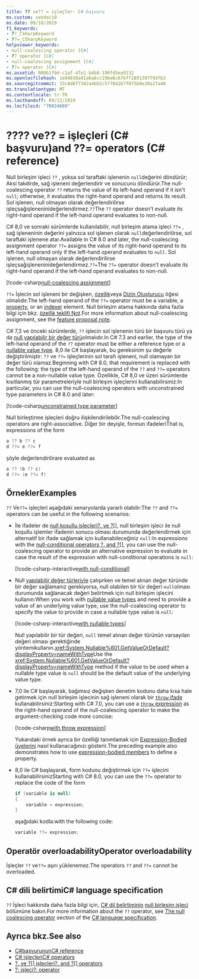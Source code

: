 ```yaml
---
title: ?? ve?? = işleçler- C# başvuru
ms.custom: seodec18
ms.date: 09/10/2019
f1_keywords:
- ??_CSharpKeyword
- ??=_CSharpKeyword
helpviewer_keywords:
- null-coalescing operator [C#]
- ?? operator [C#]
- null-coalescing assignment [C#]
- ??= operator [C#]
ms.assetid: 088b1f0d-c1af-4fe1-b4b8-196fd5ea9132
ms.openlocfilehash: 1e94038a41a6a6cc19be6c67bff2891397793fb3
ms.sourcegitcommit: 33c8d6f7342a4bb2c577842b7f075b0e20a2fa40
ms.translationtype: MT
ms.contentlocale: tr-TR
ms.lasthandoff: 09/12/2019
ms.locfileid: "70924689"
---
```

# <a name="-and--operators-c-reference"></a><span data-ttu-id="b711a-103">??</span><span class="sxs-lookup"><span data-stu-id="b711a-103">??</span></span> <span data-ttu-id="b711a-104">ve?? = işleçleri (C# başvuru)</span><span class="sxs-lookup"><span data-stu-id="b711a-104">and ??= operators (C# reference)</span></span>

<span data-ttu-id="b711a-105">Null birleşim işleci `??` , yoksa sol taraftaki işlenenin `null`değerini döndürür; Aksi takdirde, sağ işleneni değerlendirir ve sonucunu döndürür.</span><span class="sxs-lookup"><span data-stu-id="b711a-105">The null-coalescing operator `??` returns the value of its left-hand operand if it isn't `null`; otherwise, it evaluates the right-hand operand and returns its result.</span></span> <span data-ttu-id="b711a-106">Sol işlenen, null olmayan olarak değerlendirilirse işleçsağişleneninideğerlendirmez.`??`</span><span class="sxs-lookup"><span data-stu-id="b711a-106">The `??` operator doesn't evaluate its right-hand operand if the left-hand operand evaluates to non-null.</span></span>

<span data-ttu-id="b711a-107">C# 8,0 ve sonraki sürümlerde kullanılabilir, null birleşim atama işleci `??=` , sağ işleneninin değerini yalnızca sol işlenen olarak `null`değerlendirilirse, sol taraftaki işlenene atar.</span><span class="sxs-lookup"><span data-stu-id="b711a-107">Available in C# 8.0 and later, the null-coalescing assignment operator `??=` assigns the value of its right-hand operand to its left-hand operand only if the left-hand operand evaluates to `null`.</span></span> <span data-ttu-id="b711a-108">Sol işlenen, null olmayan olarak değerlendirilirse işleçsağişleneninideğerlendirmez.`??=`</span><span class="sxs-lookup"><span data-stu-id="b711a-108">The `??=` operator doesn't evaluate its right-hand operand if the left-hand operand evaluates to non-null.</span></span>

[!code-csharp[null-coalescing assignment](~/samples/csharp/language-reference/operators/NullCoalescingOperator.cs#Assignment)]

<span data-ttu-id="b711a-109">`??=` İşlecin sol işleneni bir değişken, [özellik](../../programming-guide/classes-and-structs/properties.md)veya [Dizin Oluşturucu](../../programming-guide/indexers/index.md) öğesi olmalıdır.</span><span class="sxs-lookup"><span data-stu-id="b711a-109">The left-hand operand of the `??=` operator must be a variable, a [property](../../programming-guide/classes-and-structs/properties.md), or an [indexer](../../programming-guide/indexers/index.md) element.</span></span> <span data-ttu-id="b711a-110">Null birleşim atama hakkında daha fazla bilgi için bkz. [özellik teklifi Not](~/_csharplang/proposals/csharp-8.0/null-coalescing-assignment.md).</span><span class="sxs-lookup"><span data-stu-id="b711a-110">For more information about null-coalescing assignment, see the [feature proposal note](~/_csharplang/proposals/csharp-8.0/null-coalescing-assignment.md).</span></span>

<span data-ttu-id="b711a-111">C# 7,3 ve önceki sürümlerde, `??` işlecin sol işlenenin türü bir başvuru türü ya da [null yapılabilir bir değer türü](../../programming-guide/nullable-types/index.md)olmalıdır.</span><span class="sxs-lookup"><span data-stu-id="b711a-111">In C# 7.3 and earlier, the type of the left-hand operand of the `??` operator must be either a reference type or a [nullable value type](../../programming-guide/nullable-types/index.md).</span></span> <span data-ttu-id="b711a-112">8,0 ile C# başlayarak, bu gereksinim şu değerle değiştirilmiştir: `??` ve `??=` işleçlerinin sol tarafı işleneni, null olamayan bir değer türü olamaz.</span><span class="sxs-lookup"><span data-stu-id="b711a-112">Beginning with C# 8.0, that requirement is replaced with the following: the type of the left-hand operand of the `??` and `??=` operators cannot be a non-nullable value type.</span></span> <span data-ttu-id="b711a-113">Özellikle, C# 8,0 ve üzeri sürümlerde kısıtlanmış tür parametreleriyle null birleşim işleçlerini kullanabilirsiniz:</span><span class="sxs-lookup"><span data-stu-id="b711a-113">In particular, you can use the null-coalescing operators with unconstrained type parameters in C# 8.0 and later:</span></span>

[!code-csharp[unconstrained type parameter](~/samples/csharp/language-reference/operators/NullCoalescingOperator.cs#UnconstrainedType)]

<span data-ttu-id="b711a-114">Null birleştirme işleçleri doğru ilişkilendirilebilir.</span><span class="sxs-lookup"><span data-stu-id="b711a-114">The null-coalescing operators are right-associative.</span></span> <span data-ttu-id="b711a-115">Diğer bir deyişle, formun ifadeleri</span><span class="sxs-lookup"><span data-stu-id="b711a-115">That is, expressions of the form</span></span>

```csharp
a ?? b ?? c
d ??= e ??= f
```

<span data-ttu-id="b711a-116">şöyle değerlendirilir</span><span class="sxs-lookup"><span data-stu-id="b711a-116">are evaluated as</span></span>

```csharp
a ?? (b ?? c)
d ??= (e ??= f)
```

## <a name="examples"></a><span data-ttu-id="b711a-117">Örnekler</span><span class="sxs-lookup"><span data-stu-id="b711a-117">Examples</span></span>

<span data-ttu-id="b711a-118">`??` Ve`??=` işleçleri aşağıdaki senaryolarda yararlı olabilir:</span><span class="sxs-lookup"><span data-stu-id="b711a-118">The `??` and `??=` operators can be useful in the following scenarios:</span></span>

- <span data-ttu-id="b711a-119">İle ifadeler de [null koşullu işleçleri?. ve ?[]](member-access-operators.md#null-conditional-operators--and-), null birleşim işleci ile null koşullu işlemler ifadenin sonucu olması durumunda değerlendirmek için alternatif bir ifade sağlamak için kullanabileceğiniz `null`:</span><span class="sxs-lookup"><span data-stu-id="b711a-119">In expressions with the [null-conditional operators ?. and ?[]](member-access-operators.md#null-conditional-operators--and-), you can use the null-coalescing operator to provide an alternative expression to evaluate in case the result of the expression with null-conditional operations is `null`:</span></span>

  [!code-csharp-interactive[with null-conditional](~/samples/csharp/language-reference/operators/NullCoalescingOperator.cs#WithNullConditional)]

- <span data-ttu-id="b711a-120">Null [yapılabilir değer türleriyle](../../programming-guide/nullable-types/index.md) çalışırken ve temel alınan değer türünde bir değer sağlamanız gerekiyorsa, null olabilen bir tür değeri `null`olması durumunda sağlanacak değeri belirtmek için null birleşim işlecini kullanın:</span><span class="sxs-lookup"><span data-stu-id="b711a-120">When you work with [nullable value types](../../programming-guide/nullable-types/index.md) and need to provide a value of an underlying value type, use the null-coalescing operator to specify the value to provide in case a nullable type value is `null`:</span></span>

  [!code-csharp-interactive[with nullable types](~/samples/csharp/language-reference/operators/NullCoalescingOperator.cs#WithNullableTypes)]

  <span data-ttu-id="b711a-121">Null yapılabilir bir tür değeri, `null` temel alınan değer türünün varsayılan değeri olması gerektiğinde yöntemikullanın.<xref:System.Nullable%601.GetValueOrDefault?displayProperty=nameWithType></span><span class="sxs-lookup"><span data-stu-id="b711a-121">Use the <xref:System.Nullable%601.GetValueOrDefault?displayProperty=nameWithType> method if the value to be used when a nullable type value is `null` should be the default value of the underlying value type.</span></span>

- <span data-ttu-id="b711a-122">7,0 ile C# başlayarak, bağımsız değişken denetim kodunu daha kısa hale getirmek için null birleşim işlecinin sağ işleneni olarak bir [ `throw` ifade](../keywords/throw.md#the-throw-expression) kullanabilirsiniz:</span><span class="sxs-lookup"><span data-stu-id="b711a-122">Starting with C# 7.0, you can use a [`throw` expression](../keywords/throw.md#the-throw-expression) as the right-hand operand of the null-coalescing operator to make the argument-checking code more concise:</span></span>

  [!code-csharp[with throw expression](~/samples/csharp/language-reference/operators/NullCoalescingOperator.cs#WithThrowExpression)]

  <span data-ttu-id="b711a-123">Yukarıdaki örnek ayrıca bir özelliği tanımlamak için [Expression-Bodied üyelerini](../../programming-guide/statements-expressions-operators/expression-bodied-members.md) nasıl kullanacağınızı gösterir.</span><span class="sxs-lookup"><span data-stu-id="b711a-123">The preceding example also demonstrates how to use [expression-bodied members](../../programming-guide/statements-expressions-operators/expression-bodied-members.md) to define a property.</span></span>

- <span data-ttu-id="b711a-124">8,0 ile C# başlayarak, form kodunu değiştirmek için `??=` işlecini kullanabilirsiniz</span><span class="sxs-lookup"><span data-stu-id="b711a-124">Starting with C# 8.0, you can use the `??=` operator to replace the code of the form</span></span>

  ```csharp
  if (variable is null)
  {
      variable = expression;
  }
  ```

  <span data-ttu-id="b711a-125">aşağıdaki kodla:</span><span class="sxs-lookup"><span data-stu-id="b711a-125">with the following code:</span></span>

  ```csharp
  variable ??= expression;
  ```

## <a name="operator-overloadability"></a><span data-ttu-id="b711a-126">Operatör overloadability</span><span class="sxs-lookup"><span data-stu-id="b711a-126">Operator overloadability</span></span>

<span data-ttu-id="b711a-127">İşleçler `??` ve`??=` aşırı yüklenemez.</span><span class="sxs-lookup"><span data-stu-id="b711a-127">The operators `??` and `??=` cannot be overloaded.</span></span>

## <a name="c-language-specification"></a><span data-ttu-id="b711a-128">C# dili belirtimi</span><span class="sxs-lookup"><span data-stu-id="b711a-128">C# language specification</span></span>

<span data-ttu-id="b711a-129">`??` İşleci hakkında daha fazla bilgi için, [ C# dil belirtiminin](~/_csharplang/spec/introduction.md) [null birleşim işleci](~/_csharplang/spec/expressions.md#the-null-coalescing-operator) bölümüne bakın.</span><span class="sxs-lookup"><span data-stu-id="b711a-129">For more information about the `??` operator, see [The null coalescing operator](~/_csharplang/spec/expressions.md#the-null-coalescing-operator) section of the [C# language specification](~/_csharplang/spec/introduction.md).</span></span>

## <a name="see-also"></a><span data-ttu-id="b711a-130">Ayrıca bkz.</span><span class="sxs-lookup"><span data-stu-id="b711a-130">See also</span></span>

- [<span data-ttu-id="b711a-131">C#başvurunun</span><span class="sxs-lookup"><span data-stu-id="b711a-131">C# reference</span></span>](../index.md)
- [<span data-ttu-id="b711a-132">C# işleçleri</span><span class="sxs-lookup"><span data-stu-id="b711a-132">C# operators</span></span>](index.md)
- <span data-ttu-id="b711a-133">[?. ve ?[] işleçleri](member-access-operators.md#null-conditional-operators--and-)</span><span class="sxs-lookup"><span data-stu-id="b711a-133">[?. and ?[] operators](member-access-operators.md#null-conditional-operators--and-)</span></span>
- [<span data-ttu-id="b711a-134">?: işleci</span><span class="sxs-lookup"><span data-stu-id="b711a-134">?: operator</span></span>](conditional-operator.md)
